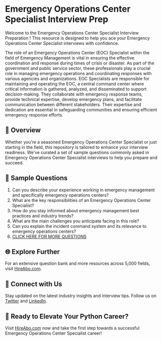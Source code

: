 # Emergency Operations Center Specialist Interview Prep

Welcome to the Emergency Operations Center Specialist Interview Preparation ! This resource is designed to help you ace your Emergency Operations Center Specialist interviews with confidence.

The role of an Emergency Operations Center (EOC) Specialist within the field of Emergency Management is vital in ensuring the effective coordination and response during times of crisis or disaster. As part of the government and public service sector, these professionals play a crucial role in managing emergency operations and coordinating responses with various agencies and organizations. EOC Specialists are responsible for maintaining and operating the EOC, a central command center where critical information is gathered, analyzed, and disseminated to support decision-making. They collaborate with emergency response teams, provide technical expertise, develop emergency plans, and facilitate communication between different stakeholders. Their expertise and dedication are essential in safeguarding communities and ensuring efficient emergency response efforts.

## 🚀 Overview

Whether you're a seasoned Emergency Operations Center Specialist or just starting in the field, this repository is tailored to enhance your interview readiness. We've curated a set of sample questions commonly asked in Emergency Operations Center Specialist interviews to help you prepare and succeed.

## 📝 Sample Questions

1. Can you describe your experience working in emergency management and specifically emergency operations centers?
2. What are the key responsibilities of an Emergency Operations Center Specialist?
3. How do you stay informed about emergency management best practices and industry trends?
4. What are the main challenges you anticipate facing in this role?
5. Can you explain the incident command system and its relevance to emergency operations centers?
6. [CLICK HERE FOR MORE QUESTIONS](https://hireabo.com/job/17_4_5/Emergency%20Operations%20Center%20Specialist)

## 🌐 Explore Further

For an extensive question bank and more resources across 5,000 fields, visit [HireAbo.com](https://www.hireabo.com).

## 📱 Connect with Us

Stay updated on the latest industry insights and interview tips. Follow us on [Twitter](https://twitter.com/hireabo) and [LinkedIn](https://www.linkedin.com/in/hire-abo-3609972a8/).

## 🚀 Ready to Elevate Your Python Career?

Visit [HireAbo.com](https://www.hireabo.com) now and take the first step towards a successful Emergency Operations Center Specialist career!